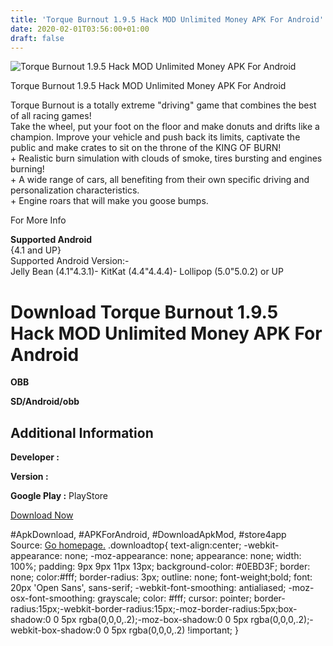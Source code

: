 ```yaml
---
title: 'Torque Burnout 1.9.5 Hack MOD Unlimited Money APK For Android'
date: 2020-02-01T03:56:00+01:00
draft: false
---
```


![Torque Burnout 1.9.5 Hack MOD Unlimited Money APK For Android](https://i1.wp.com/apkhome.net/wp-content/uploads/2017/07/Torque-Burnout-1.9.5.png "Torque Burnout 1.9.5 Hack MOD Unlimited Money APK For Android")

  

Torque Burnout 1.9.5 Hack MOD Unlimited Money APK For Android

Torque Burnout is a totally extreme "driving" game that combines the best of all racing games!  
Take the wheel, put your foot on the floor and make donuts and drifts like a champion. Improve your vehicle and push back its limits, captivate the public and make crates to sit on the throne of the KING OF BURN!  
\+ Realistic burn simulation with clouds of smoke, tires bursting and engines burning!  
\+ A wide range of cars, all benefiting from their own specific driving and personalization characteristics.  
\+ Engine roars that will make you goose bumps.

For More Info

**Supported Android**  
{4.1 and UP}  
Supported Android Version:-  
Jelly Bean (4.1"4.3.1)- KitKat (4.4"4.4.4)- Lollipop (5.0"5.0.2) or UP

Download Torque Burnout 1.9.5 Hack MOD Unlimited Money APK For Android
======================================================================

**OBB**

**SD/Android/obb**

Additional Information
----------------------

**Developer :**

**Version :**

**Google Play :** PlayStore

  

[Download Now](https://store4app.co/post/torque-burnout-1-9-5-hack-mod-unlimited-money-apk-for-android_1573670725)

  
#ApkDownload, #APKForAndroid, #DownloadApkMod, #store4app  
Source: [Go homepage.](https://store4app.co/post/torque-burnout-1-9-5-hack-mod-unlimited-money-apk-for-android_1573670725) .downloadtop{ text-align:center; -webkit-appearance: none; -moz-appearance: none; appearance: none; width: 100%; padding: 9px 9px 11px 13px; background-color: #0EBD3F; border: none; color:#fff; border-radius: 3px; outline: none; font-weight;bold; font: 20px 'Open Sans', sans-serif; -webkit-font-smoothing: antialiased; -moz-osx-font-smoothing: grayscale; color: #fff; cursor: pointer; border-radius:15px;-webkit-border-radius:15px;-moz-border-radius:5px;box-shadow:0 0 5px rgba(0,0,0,.2);-moz-box-shadow:0 0 5px rgba(0,0,0,.2);-webkit-box-shadow:0 0 5px rgba(0,0,0,.2) !important; }
